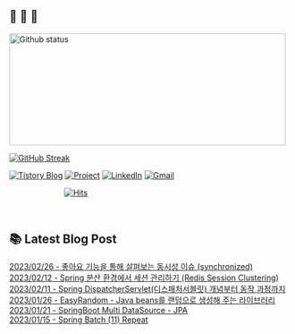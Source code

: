  ## 🐔 🐝 🐜

<div>
  
  <img width="494" height="200" alt="Github status" src="https://github-readme-stats.vercel.app/api?username=JuHyun419&count_private=true&theme=radical">
  
  [![GitHub Streak](https://github-readme-streak-stats.herokuapp.com/?user=JuHyun419&theme=dark)](https://github.com/JuHyun419)
  
</div>  

<div>
  
  [![Tistory Blog](http://img.shields.io/badge/-Tistory%20Blog-blue?style=flat&logo=Blogger&link=https://zzang9ha.tistory.com/)](https://zzang9ha.tistory.com/) 
  [![Project](http://img.shields.io/badge/-Project-ff69b4?style=flat&logo=github&link=https://github.com/YAPP-19th/Web-Team-2-Backend)](https://github.com/YAPP-19th/Web-Team-2-Backend) 
  [![LinkedIn](https://img.shields.io/badge/-LinkedIn-0077b5?style=flat-square&logo=linkedin&logoColor=white&link=https://www.linkedin.com/in/juhyun-lee-87176a19b/)](https://www.linkedin.com/in/juhyun-lee-87176a19b/)
  [![Gmail](http://img.shields.io/badge/Gmail-important?style=flat&logo=Gmail&link=mailto:zzang9haha@gmail.com)](mailto:zzang9haha@gmail.com) 

</div>

<div>
 
&nbsp;&nbsp;&nbsp;&nbsp;&nbsp;&nbsp;&nbsp;&nbsp;&nbsp;&nbsp;&nbsp;&nbsp;&nbsp;&nbsp;&nbsp;&nbsp;&nbsp;&nbsp;&nbsp;&nbsp;&nbsp;&nbsp;&nbsp;&nbsp; [![Hits](https://hits.seeyoufarm.com/api/count/incr/badge.svg?url=https%3A%2F%2Fgithub.com%2FJuHyun419&count_bg=%2379C83D&title_bg=%23555555&icon=&icon_color=%23E7E7E7&title=hits&edge_flat=false)](https://hits.seeyoufarm.com)
 
</div>
 
<br>
 
## 📚 Latest Blog Post

[2023/02/26 - 좋아요 기능을 통해 살펴보는 동시성 이슈 (synchronized)](https://zzang9ha.tistory.com/443) <br/>
[2023/02/12 - Spring 분산 환경에서 세션 관리하기 (Redis Session Clustering)](https://zzang9ha.tistory.com/442) <br/>
[2023/02/11 - Spring DispatcherServlet(디스패처서블릿) 개념부터 동작 과정까지](https://zzang9ha.tistory.com/441) <br/>
[2023/01/26 - EasyRandom - Java beans를 랜덤으로 생성해 주는 라이브러리](https://zzang9ha.tistory.com/440) <br/>
[2023/01/21 - SpringBoot Multi DataSource - JPA](https://zzang9ha.tistory.com/439) <br/>
[2023/01/15 - Spring Batch (11) Repeat](https://zzang9ha.tistory.com/438) <br/>
